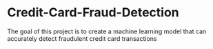 # Credit-Card-Fraud-Detection
The goal of this project is to create a machine learning model that can accurately detect fraudulent credit card transactions 
